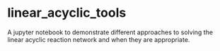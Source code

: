 # linear_acyclic_tools
A jupyter notebook to demonstrate different approaches to solving the linear acyclic reaction network and when they are appropriate.
